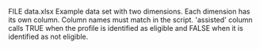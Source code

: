 FILE data.xlsx 
  Example data set with two dimensions. Each dimension has its own column. Column names must match in the script. 
'assisted' column calls TRUE when the profile is identified as eligible and FALSE when it is identified as not eligible.
